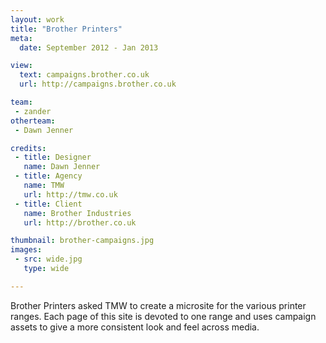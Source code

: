 ```yaml
---
layout: work
title: "Brother Printers"
meta:
  date: September 2012 - Jan 2013

view:
  text: campaigns.brother.co.uk
  url: http://campaigns.brother.co.uk

team:
 - zander
otherteam:
 - Dawn Jenner

credits:
 - title: Designer
   name: Dawn Jenner
 - title: Agency
   name: TMW
   url: http://tmw.co.uk
 - title: Client
   name: Brother Industries
   url: http://brother.co.uk

thumbnail: brother-campaigns.jpg
images:
 - src: wide.jpg
   type: wide

---
```

Brother Printers asked TMW to create a microsite for the various printer ranges. Each page of this site is devoted to one range and uses campaign assets to give a more consistent look and feel across media.